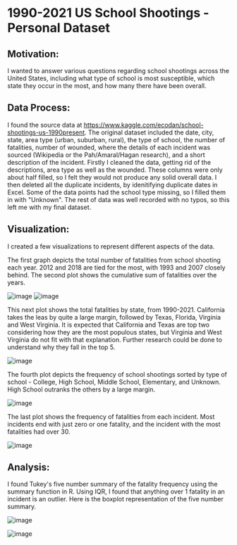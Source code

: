 # 1990-2021 US School Shootings - Personal Dataset
## Motivation:
I wanted to answer various questions regarding school shootings across the United States, including what type of school is most susceptible, which state they occur in the most, and how many there have been overall. 

## **Data Process:** 
I found the source data at https://www.kaggle.com/ecodan/school-shootings-us-1990present. The original dataset included the date, city, state, area type (urban, suburban, rural), the type of school, the number of fatalities, number of wounded, where the details of each incident was sourced (Wikipedia or the Pah/Amaral/Hagan research), and a short description of the incident. Firstly I cleaned the data, getting rid of the descriptions, area type as well as the wounded. These columns were only about half filled, so I felt they would not produce any solid overall data. I then deleted all the duplicate incidents, by idenitifying duplicate dates in Excel. Some of the data points had the school type missing, so I filled them in with "Unknown". The rest of data was well recorded with no typos, so this left me with my final dataset. 

## **Visualization:**
I created a few visualizations to represent different aspects of the data. 

The first graph depicts the total number of fatalities from school shooting each year. 2012 and 2018 are tied for the most, with 1993 and 2007 closely behind. The second plot shows the cumulative sum of fatalities over the years.

![image](https://user-images.githubusercontent.com/91508008/144691483-0eae6159-760a-417b-bcfd-e3f123bcc4fd.png)
![image](https://user-images.githubusercontent.com/91508008/144728614-216f4de9-c273-4938-a651-b06510dc5dda.png)

This next plot shows the total fatalities by state, from 1990-2021. California takes the leas by quite a large margin, followed by Texas, Florida, Virginia and West Virginia. It is expected that California and Texas are top two considering how they are the most populous states, but Virginia and West Virginia do not fit with that explanation. Further research could be done to understand why they fall in the top 5.

![image](https://user-images.githubusercontent.com/91508008/144691560-c786fb4f-5bbd-428b-bf4f-82229dc34a1c.png)

The fourth plot depicts the frequency of school shootings sorted by type of school - College, High School, Middle School, Elementary, and Unknown. High School outranks the others by a large margin. 

![image](https://user-images.githubusercontent.com/91508008/144729091-ac62fdbf-e9f1-4db0-92f4-9ed0f2e95a46.png)

The last plot shows the frequency of fatalities from each incident. Most incidents end with just zero or one fatality, and the incident with the most fatalities had over 30. 

![image](https://user-images.githubusercontent.com/91508008/144729125-3dc6006c-a28b-4c59-b23f-f5d1e911de5d.png)

## **Analysis:** 
I found Tukey's five number summary of the fatality frequency using the summary function in R. Using IQR, I found that anything over 1 fatality in an incident is an outlier. Here is the boxplot representation of the five number summary.

![image](https://user-images.githubusercontent.com/91508008/144729900-1a9f4e0c-8600-4b5b-b45e-a9495312ce07.png)

![image](https://user-images.githubusercontent.com/91508008/144729878-c2227608-0f13-468a-b7b2-9fd4df55ea23.png)













